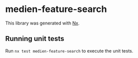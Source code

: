 # medien-feature-search

This library was generated with [Nx](https://nx.dev).

## Running unit tests

Run `nx test medien-feature-search` to execute the unit tests.
